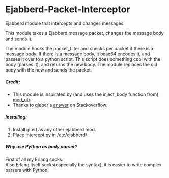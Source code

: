 # Ejabberd-Packet-Interceptor
Ejabberd module that intercepts and changes messages

This module takes a Ejabberd message packet, changes the message body and sends it.

The module hooks the packet_filter and checks per packet if there is a message body.
If there is a message body, it base64 encodes it, and passes it over to a python script. 
This script does something cool with the body (parses it), and returns the new body.
The module replaces the old body with the new and sends the packet.


##### Credit:

- This module is inspirated by (and uses the inject_body function from) [mod_otr](https://github.com/webiest/mod_otr/).
- Thanks to gleber's [answer](http://stackoverflow.com/a/1940839/1474685) on Stackoverflow.

##### Installing:
  1. Install ip.erl as any other ejabberd mod.
  2. Place intercept.py in /etc/ejabberd/

##### Why use Python as body parser? 
First of all my Erlang sucks.  
 Also Erlang itself sucks(especially the syntax), it is easier to write complex parsers with Python.
